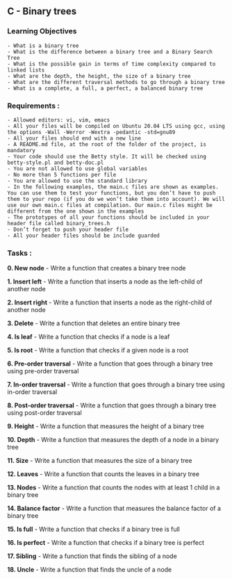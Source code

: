 ## C - Binary trees

### Learning Objectives

```
- What is a binary tree
- What is the difference between a binary tree and a Binary Search Tree
- What is the possible gain in terms of time complexity compared to linked lists
- What are the depth, the height, the size of a binary tree
- What are the different traversal methods to go through a binary tree
- What is a complete, a full, a perfect, a balanced binary tree
```

### Requirements :
```
- Allowed editors: vi, vim, emacs
- All your files will be compiled on Ubuntu 20.04 LTS using gcc, using the options -Wall -Werror -Wextra -pedantic -std=gnu89
- All your files should end with a new line
- A README.md file, at the root of the folder of the project, is mandatory
- Your code should use the Betty style. It will be checked using betty-style.pl and betty-doc.pl
- You are not allowed to use global variables
- No more than 5 functions per file
- You are allowed to use the standard library
- In the following examples, the main.c files are shown as examples. You can use them to test your functions, but you don’t have to push them to your repo (if you do we won’t take them into account). We will use our own main.c files at compilation. Our main.c files might be different from the one shown in the examples
- The prototypes of all your functions should be included in your header file called binary_trees.h
- Don’t forget to push your header file
- All your header files should be include guarded
```

### Tasks :

**0. New node** - Write a function that creates a binary tree node

**1. Insert left** - Write a function that inserts a node as the left-child of another node

**2. Insert right** - Write a function that inserts a node as the right-child of another node

**3. Delete** - Write a function that deletes an entire binary tree

**4. Is leaf** - Write a function that checks if a node is a leaf

**5. Is root** - Write a function that checks if a given node is a root

**6. Pre-order traversal** - Write a function that goes through a binary tree using pre-order traversal

**7. In-order traversal** - Write a function that goes through a binary tree using in-order traversal

**8. Post-order traversal** - Write a function that goes through a binary tree using post-order traversal

**9. Height** - Write a function that measures the height of a binary tree

**10. Depth** - Write a function that measures the depth of a node in a binary tree

**11. Size** - Write a function that measures the size of a binary tree

**12. Leaves** - Write a function that counts the leaves in a binary tree

**13. Nodes** - Write a function that counts the nodes with at least 1 child in a binary tree

**14. Balance factor** - Write a function that measures the balance factor of a binary tree

**15. Is full** - Write a function that checks if a binary tree is full

**16. Is perfect** - Write a function that checks if a binary tree is perfect

**17. Sibling** - Write a function that finds the sibling of a node

**18. Uncle** - Write a function that finds the uncle of a node
